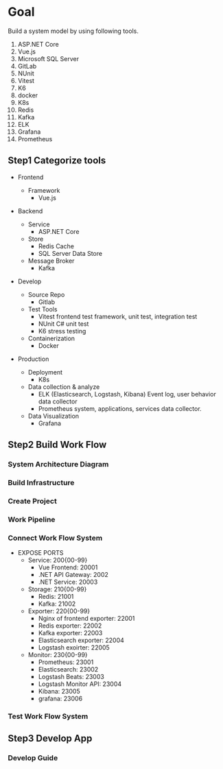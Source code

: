 # Goal

Build a system model by using following tools.

1. ASP.NET Core
2. Vue.js
3. Microsoft SQL Server
4. GitLab
5. NUnit
6. Vitest
7. K6
8. docker
9. K8s
10. Redis
11. Kafka
12. ELK
13. Grafana
14. Prometheus

## Step1 Categorize tools

- Frontend

  - Framework
    - Vue.js

- Backend

  - Service
    - ASP.NET Core
  - Store
    - Redis
      Cache
    - SQL Server
      Data Store
  - Message Broker
    - Kafka

- Develop

  - Source Repo
    - Gitlab
  - Test Tools
    - Vitest
      frontend test framework, unit test, integration test
    - NUnit
      C# unit test
    - K6
      stress testing
  - Containerization
    - Docker

- Production
  - Deployment
    - K8s
  - Data collection & analyze
    - ELK (Elasticsearch, Logstash, Kibana)
      Event log, user behavior data collector
    - Prometheus
      system, applications, services data collector.
  - Data Visualization
    - Grafana

## Step2 Build Work Flow

### System Architecture Diagram

### Build Infrastructure

### Create Project

### Work Pipeline

### Connect Work Flow System

- EXPOSE PORTS
  - Service: 200{00-99}
    - Vue Frontend: 20001
    - .NET API Gateway: 2002
    - .NET Service: 20003    
  - Storage: 210{00-99}
    - Redis: 21001
    - Kafka: 21002
  - Exporter: 220{00-99}
    - Nginx of frontend exporter: 22001
    - Redis exporter: 22002
    - Kafka exporter: 22003
    - Elasticsearch exporter: 22004
    - Logstash exoirter: 22005
  - Monitor: 230{00-99}
    - Prometheus: 23001
    - Elasticsearch: 23002
    - Logstash Beats: 23003
    - Logstash Monitor API: 23004
    - Kibana: 23005
    - grafana: 23006

### Test Work Flow System

## Step3 Develop App

### Develop Guide

###
